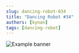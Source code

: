 ```yaml
---
slug: dancing-robot-034
title: "Dancing Robot #34"
authors: [kynan]
tags: [dancing-robot]
---
```


![Example banner](/img/stories/dancing-robot_new/034.png)
